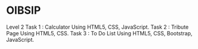 # OIBSIP
Level 2
Task 1 : Calculator Using HTML5, CSS, JavaScript.
Task 2 : Tribute Page Using HTML5, CSS.
Task 3 : To Do List Using HTML5, CSS, Bootstrap, JavaScript.
